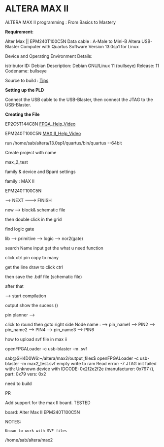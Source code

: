 # ALTERA MAX II

ALTERA MAX II programming : From Basics to Mastery




**Requirement:**

Alter Max || EPM240T100C5N
Data cable : A-Male to Mini-B
Altera USB-Blaster 
Computer with Quartus Software Version 13.0sp1 for Linux




Device and Operating Environment Details:

istributor ID:	Debian
Description:	Debian GNU/Linux 11 (bullseye)
Release:	11
Codename:	bullseye


Source to build : [Tips](README.md)



**Setting up the PLD**


Connect the USB cable to the USB-Blaster, 
then connect the JTAG to the USB-Blaster.



**Creating the File**


EP2C5T144C8N
[FPGA_Help_Video](https://www.youtube.com/watch?v=xppagENez_Y&ab_channel=MilanKarakas)


EPM240T100C5N
[MAX II_Help_Video](https://www.youtube.com/watch?v=0gz4n1Xvcyc&ab_channel=Kronch)







run
/home/sab/altera/13.0sp1/quartus/bin/quartus --64bit





Create project with name

max_2_test



family & device and Bpard settings


family : MAX II

EPM240T100C5N

--> NEXT  ---> FINISH





new --> block& schematic file


then double click in the grid



find logic gate

lib --> primitive --> logic --> nor2(gate)




search Name input get the what u need function

click ctrl pin copy to many

get the line draw to click ctrl

then save the .bdf file (schematic file)

after that 

--> start compilation 

output show the sucess ()


pin planner --> 


click to round  then goto right side Node name :
 --> pin_name1 --> PIN2
 --> pin_name2 --> PIN4
 --> pin_name3 --> PIN6







how to upload svf file in max ii



openFPGALoader -c usb-blaster -m .svf



sab@SH4D0W6:~/altera/max2/output_files$ openFPGALoader -c usb-blaster -m max2_test.svf
empty
write to ram
Read error: -7
JTAG init failed with: Unknown device with IDCODE: 0x2f2e2f2e (manufacturer: 0x797 (), part: 0x79 vers: 0x2









need to build






PR






Add support for the max II board. TESTED

board: Alter Max II EPM240T100C5N

NOTES:

    Known to work with SVF files





/home/sab/altera/max2





